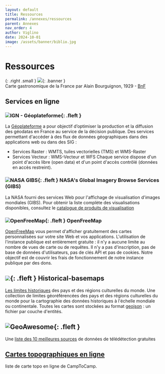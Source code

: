 ```yaml
---
layout: default
title: Ressources
permalink: /annexes/ressources
parent: Annexes
nav_order: 4
author: Viglino
date: 2024-10-01
image: /assets/banner/biblio.jpg
---
```


# Ressources

{: .right .small }
![](/Macarte-MI/assets/banner/btv1b52504043q.jpg){: .banner }   
Carte gastronomique de la France par Alain Bourguignon, 1929 - [BnF](https://gallica.bnf.fr/ark:/12148/btv1b52504043q/)

## Services en ligne

### ![IGN - Géoplateforme](https://geoservices.ign.fr/themes/custom/ignpro/logo.svg){: .fleft }

La [Géoplateforme](https://geoservices.ign.fr/services-geoplateforme) a pour objectif d’optimiser la production et la diffusion des géodatas en France au service de la décision publique. 
Des services permettant d'accéder à des flux de données géographiques dans des applications web ou dans des SIG :
 - Services Raster : WMTS, tuiles vectorielles (TMS) et WMS-Raster
 - Services Vecteur : WMS-Vecteur et WFS
Chaque service dispose d'un point d'accès libre (open data) et d'un point d'accès contrôlé (données en accès restreint).


### ![NASA GIBS](https://avatars.githubusercontent.com/u/6089130?s=100){: .fleft } NASA's Global Imagery Browse Services (GIBS) 

La NASA fourni des services Web pour l'affichage de visualisation d'images mondiales (GIBS).
Pour obtenir la liste complète des visualisations disponibles, consultez le [catalogue de produits de visualisation](https://nasa-gibs.github.io/gibs-api-docs/access-basics/)

### ![OpenFreeMap](https://openfreemap.org/logo.jpg){: .fleft } OpenFreeMap

[OpenFreeMap](https://openfreemap.org/) vous permet d'afficher gratuitement des cartes personnalisées sur votre site Web et vos applications.
L'utilisation de l'instance publique est entièrement gratuite : il n'y a aucune limite au nombre de vues de carte ou de requêtes. Il n'y a pas d'inscription, pas de base de données d'utilisateurs, pas de clés API et pas de cookies. Notre objectif est de couvrir les frais de fonctionnement de notre instance publique par des dons.

## ![](https://github.com/aourednik/historical-basemaps/raw/master/img/historicalmaps-leaflet.png){: .fleft } Historical-basemaps

[Les limites historiques](https://github.com/aourednik/historical-basemaps/tree/master) des pays et des régions culturelles du monde.
Une collection de limites géoréférencées des pays et des régions culturelles du monde pour la cartographie des données historiques à l'échelle mondiale ou continentale.
Toutes les cartes sont stockées au format [geojson](https://github.com/aourednik/historical-basemaps/tree/master/geojson) : un fichier par couche d'entités.

## ![GeoAwesome](https://geoawesome.com/wp-content/uploads/2022/02/Logo.svg){: .fleft } 

Une [liste des 10 meilleures sources](https://geoawesome.com/eo-hub/list-of-top-10-sources-of-free-remote-sensing-data/) de données de télédétection gratuites 

## [Cartes topographiques en ligne](https://www.camptocamp.org/articles/676486/fr/cartes-topographiques-en-ligne)

liste de carte topo en ligne de CampToCamp.

